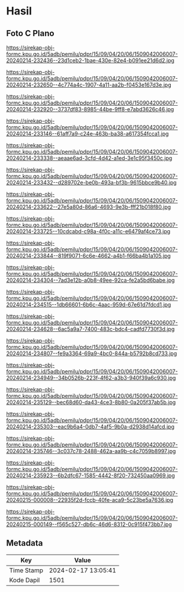 # Hasil

## Foto C Plano

https://sirekap-obj-formc.kpu.go.id/5adb/pemilu/pdpr/15/09/04/20/06/1509042006007-20240214-232436--23d1ceb2-1bae-430e-82e4-b091ee21d6d2.jpg

https://sirekap-obj-formc.kpu.go.id/5adb/pemilu/pdpr/15/09/04/20/06/1509042006007-20240214-232650--4c774a4c-1907-4a11-aa2b-f0453e167d3e.jpg

https://sirekap-obj-formc.kpu.go.id/5adb/pemilu/pdpr/15/09/04/20/06/1509042006007-20240214-232920--3737df83-8985-44be-9ff8-e7abd3626c46.jpg

https://sirekap-obj-formc.kpu.go.id/5adb/pemilu/pdpr/15/09/04/20/06/1509042006007-20240214-233146--61aff7a9-c24e-463b-ba38-a617354fcca1.jpg

https://sirekap-obj-formc.kpu.go.id/5adb/pemilu/pdpr/15/09/04/20/06/1509042006007-20240214-233338--aeaae6ad-3cfd-4d42-a1ed-3e1c95f3450c.jpg

https://sirekap-obj-formc.kpu.go.id/5adb/pemilu/pdpr/15/09/04/20/06/1509042006007-20240214-233432--d289702e-be0b-493a-bf3b-9615bbce9b40.jpg

https://sirekap-obj-formc.kpu.go.id/5adb/pemilu/pdpr/15/09/04/20/06/1509042006007-20240214-233622--27e5a80d-86a6-4693-9e3b-fff21b018f80.jpg

https://sirekap-obj-formc.kpu.go.id/5adb/pemilu/pdpr/15/09/04/20/06/1509042006007-20240214-233725--10cdcabd-c98a-4f0c-a11c-e6479af4ce73.jpg

https://sirekap-obj-formc.kpu.go.id/5adb/pemilu/pdpr/15/09/04/20/06/1509042006007-20240214-233844--819f9071-6c6e-4662-a4b1-f66ba4b1a105.jpg

https://sirekap-obj-formc.kpu.go.id/5adb/pemilu/pdpr/15/09/04/20/06/1509042006007-20240214-234304--7ad3e12b-a0b8-49ee-92ca-fe2a5bd6babe.jpg

https://sirekap-obj-formc.kpu.go.id/5adb/pemilu/pdpr/15/09/04/20/06/1509042006007-20240214-234515--1db66601-6b6c-4aac-959d-67e61d7fdcd1.jpg

https://sirekap-obj-formc.kpu.go.id/5adb/pemilu/pdpr/15/09/04/20/06/1509042006007-20240214-234628--6ac5a9a7-7400-483c-bdc4-cadfd7730f3d.jpg

https://sirekap-obj-formc.kpu.go.id/5adb/pemilu/pdpr/15/09/04/20/06/1509042006007-20240214-234807--fe9a3364-69a9-4bc0-844a-b5792b8cd733.jpg

https://sirekap-obj-formc.kpu.go.id/5adb/pemilu/pdpr/15/09/04/20/06/1509042006007-20240214-234949--34b0526b-223f-4f62-a3b3-940f39a6c930.jpg

https://sirekap-obj-formc.kpu.go.id/5adb/pemilu/pdpr/15/09/04/20/06/1509042006007-20240214-235129--bec68d60-da43-4ce3-8b80-0a205f37ab5b.jpg

https://sirekap-obj-formc.kpu.go.id/5adb/pemilu/pdpr/15/09/04/20/06/1509042006007-20240214-235303--eac9b6a4-0db7-4af5-9b0a-d2938d14afcd.jpg

https://sirekap-obj-formc.kpu.go.id/5adb/pemilu/pdpr/15/09/04/20/06/1509042006007-20240214-235746--3c037c78-2488-462a-aa9b-c4c7059b8997.jpg

https://sirekap-obj-formc.kpu.go.id/5adb/pemilu/pdpr/15/09/04/20/06/1509042006007-20240214-235923--6b2dfc67-1585-4442-8f20-732450aa0969.jpg

https://sirekap-obj-formc.kpu.go.id/5adb/pemilu/pdpr/15/09/04/20/06/1509042006007-20240215-000008--22935f2d-fccb-40fe-aca9-5c23be5a7636.jpg

https://sirekap-obj-formc.kpu.go.id/5adb/pemilu/pdpr/15/09/04/20/06/1509042006007-20240215-000149--f565c527-db6c-46d6-8312-0c915f473bb7.jpg


## Metadata

| Key        | Value               |
| ---------- | ------------------- |
| Time Stamp | 2024-02-17 13:05:41 |
| Kode Dapil | 1501                |




